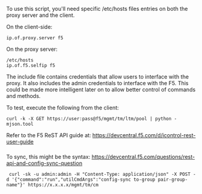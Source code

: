 To use this script, you'll need specific /etc/hosts files entries on both the proxy server and the client.

On the client-side:

```/etc/hosts
ip.of.proxy.server f5
```
On the proxy server:
```
/etc/hosts
ip.of.f5.selfip f5
```
The include file contains credentials that allow users to interface with the proxy. It also includes the admin credentials to interface with the F5. This could be made more intelligent later on to allow better control of commands and methods.

To test, execute the following from the client:
```
curl -k -X GET https://user:pass@f5/mgmt/tm/ltm/pool | python -mjson.tool
```
Refer to the F5 ReST API guide at:
https://devcentral.f5.com/d/icontrol-rest-user-guide


###

To sync, this might be the syntax:
https://devcentral.f5.com/questions/rest-api-and-config-sync-question
```
 curl -sk -u admin:admin -H "Content-Type: application/json" -X POST -d '{"command":"run","utilCmdArgs":"config-sync to-group pair-group-name"}' https://x.x.x.x/mgmt/tm/cm
 ```
